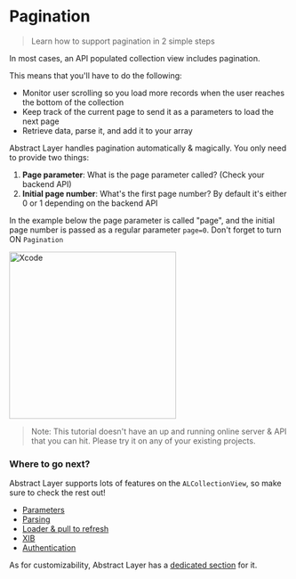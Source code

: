 # Pagination

> Learn how to support pagination in 2 simple steps

In most cases, an API populated collection view includes pagination.

This means that you'll have to do the following:

* Monitor user scrolling so you load more records when the user reaches the bottom of the collection
* Keep track of the current page to send it as a parameters to load the next page
* Retrieve data, parse it, and add it to your array

Abstract Layer handles pagination automatically & magically. You only need to provide two things:

1. **Page parameter**: What is the page parameter called? (Check your backend API)
2. **Initial page number**: What's the first page number? By default it's either 0 or 1 depending on the backend API

In the example below the page parameter is called "page", and the initial page number is passed as a regular parameter `page=0`.
Don't forget to turn ON `Pagination`

<img width="300" alt="Xcode" src="../menu/collection-view/attachments/collection-view-pagination.png">

> Note: This tutorial doesn't have an up and running online server & API that you can hit. 
> Please try it on any of your existing projects.

### Where to go next?

Abstract Layer supports lots of features on the `ALCollectionView`, so make sure to check the rest out!

* [Parameters](/menu/collection-view/parameters)
* [Parsing](/menu/collection-view/parsing)
* [Loader & pull to refresh](/menu/collection-view/loader)
* [XIB](/menu/collection-view/xib)
* [Authentication](/menu/collection-view/authentication)

As for customizability, Abstract Layer has a [dedicated section](/menu/collection-view/custom-cases) for it.